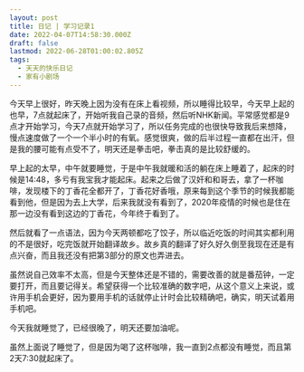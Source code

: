 ```yaml
---
layout: post
title: 日记 | 学习记录1
date: 2022-04-07T14:58:30.000Z
draft: false
lastmod: 2022-06-28T01:00:02.805Z
tags:
  - 天天的快乐日记
  - 家有小剧场
---
```

今天早上很好，昨天晚上因为没有在床上看视频，所以睡得比较早，今天早上起的也早，7点就起床了，开始听我自己录的音频，然后听NHK新闻。平常感觉都是9点才开始学习，今天7点就开始学习了，所以任务完成的也很快导致我后来想降，慢点速度做了一个一个半小时的有氧。感觉很爽，做的后半过程一直都在出汗，但是我的腰可能有点受不了，明天还是拳击吧，拳击真的是比较舒缓的。

早上起的太早，中午就要睡觉，于是中午我就暖和活的躺在床上睡着了，起床的时候是14:48，多亏有我宝我才能起床。起来之后做了汉奸和和哥去，拿了一杯咖啡，发现楼下的丁香花全都开了，丁香花好香哦，原来每到这个季节的时候我都能看到他，但是因为去上大学，后来我就没有看到了，2020年疫情的时候也是住在那一边没有看到这边的丁香花，今年终于看到了。

然后就看了一点语法，因为今天两顿都吃了饺子，所以临近吃饭的时间其实都利用的不是很好，吃完饭就开始翻译故乡。故乡真的翻译了好久好久倒至我现在还是有点兴奋，而且我还没有把第3部分的原文也弄进去。

虽然说自己效率不太高，但是今天整体还是不错的，需要改善的就是番茄钟，一定要打开，而且要记得关。希望获得一个比较准确的数字吧，从这个意义上来说，或许用手机会更好，因为要用手机的话就停止计时会比较精确吧，确实，明天试着用手机吧。

今天我就睡觉了，已经很晚了，明天还要加油呢。

虽然上面说了睡觉了，但是因为喝了这杯咖啡，我一直到2点都没有睡觉，而且第2天7:30就起床了。